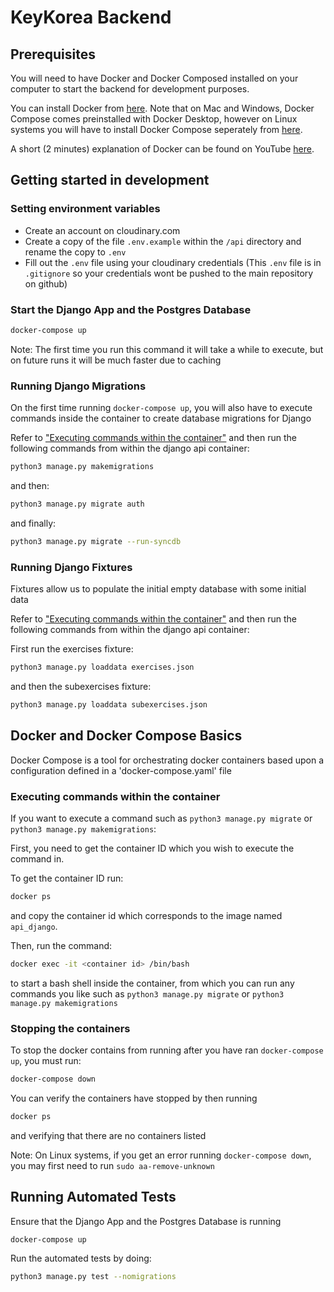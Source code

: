 # KeyKorea Backend

## Prerequisites

You will need to have Docker and Docker Composed installed on your computer to start the backend for development purposes.

You can install Docker from [here](https://docs.docker.com/get-docker/). Note that on Mac and Windows, Docker Compose comes preinstalled with Docker Desktop, however on Linux systems you will have to install Docker Compose seperately from [here](https://docs.docker.com/compose/install/).

A short (2 minutes) explanation of Docker can be found on YouTube [here](https://www.youtube.com/watch?v=Gjnup-PuquQ).

## Getting started in development

### Setting environment variables

- Create an account on cloudinary.com
- Create a copy of the file `.env.example` within the `/api` directory and rename the copy to `.env`
- Fill out the `.env` file using your cloudinary credentials (This `.env` file is in `.gitignore` so your credentials wont be pushed to the main repository on github)

### Start the Django App and the Postgres Database

```bash
docker-compose up
```

Note: The first time you run this command it will take a while to execute, but on future runs it will be much faster due to caching

### Running Django Migrations

On the first time running `docker-compose up`, you will also have to execute commands inside the container to create database migrations for Django

Refer to ["Executing commands within the container"](###-executing-commands-within-the-container) and then run the following commands from within the django api container:

```bash
python3 manage.py makemigrations
```

and then:

```bash
python3 manage.py migrate auth
```

and finally:

```bash
python3 manage.py migrate --run-syncdb
```

### Running Django Fixtures

Fixtures allow us to populate the initial empty database with some initial data

Refer to ["Executing commands within the container"](###-executing-commands-within-the-container) and then run the following commands from within the django api container:

First run the exercises fixture:

```bash
python3 manage.py loaddata exercises.json
```

and then the subexercises fixture:

```bash
python3 manage.py loaddata subexercises.json
```

## Docker and Docker Compose Basics

Docker Compose is a tool for orchestrating docker containers based upon a configuration defined in a 'docker-compose.yaml' file

### Executing commands within the container

If you want to execute a command such as `python3 manage.py migrate` or `python3 manage.py makemigrations`:

First, you need to get the container ID which you wish to execute the command in.

To get the container ID run:

```bash
docker ps
```

and copy the container id which corresponds to the image named `api_django`.

Then, run the command:

```bash
docker exec -it <container id> /bin/bash
```

to start a bash shell inside the container, from which you can run any commands you like such as `python3 manage.py migrate` or `python3 manage.py makemigrations`

### Stopping the containers

To stop the docker contains from running after you have ran `docker-compose up`, you must run:

```bash
docker-compose down
```

You can verify the containers have stopped by then running

```bash
docker ps
```

and verifying that there are no containers listed

Note: On Linux systems, if you get an error running `docker-compose down`, you may first need to run `sudo aa-remove-unknown`

## Running Automated Tests
Ensure that the Django App and the Postgres Database is running
```bash
docker-compose up
```
Run the automated tests by doing:
```bash
python3 manage.py test --nomigrations
```
